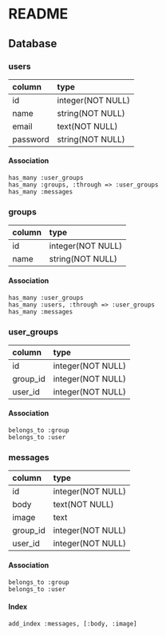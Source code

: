 # README
  ## Database

  ### users

| column   | type             |
|:---------|:-----------------|
| id       |integer(NOT NULL) |
| name     |string(NOT NULL)  |
| email    |text(NOT NULL)    |
| password |string(NOT NULL)  |

  #### Association
    has_many :user_groups
    has_many :groups, :through => :user_groups
    has_many :messages


  ### groups

| column   | type              |
|:---------|:------------------|
| id       | integer(NOT NULL) |
| name     | string(NOT NULL)  |

  #### Association
    has_many :user_groups
    has_many :users, :through => :user_groups
    has_many :messages


  ### user_groups

| column   | type              |
|:---------|:------------------|
| id       | integer(NOT NULL) |
| group_id | integer(NOT NULL) |
| user_id  | integer(NOT NULL) |

  #### Association
    belongs_to :group
    belongs_to :user



  ### messages

| column   | type             |
|:---------|:-----------------|
| id       |integer(NOT NULL) |
| body     |text(NOT NULL)    |
| image    |text              |
| group_id |integer(NOT NULL) |
| user_id  |integer(NOT NULL) |

  #### Association
    belongs_to :group
    belongs_to :user


  #### Index
    add_index :messages, [:body, :image]


